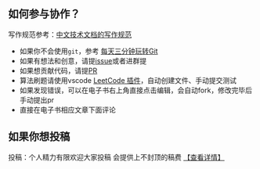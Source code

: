 ## 如何参与协作？

写作规范参考：[中文技术文档的写作规范](https://github.com/ruanyf/document-style-guide)

* 如果你不会使用`git`，参考 [每天三分钟玩转Git](https://mp.weixin.qq.com/s/ReD6suGmPvEmd5wKdylR2w)
* 如果有想法和创意，请提[issue](https://github.com/coding3min/interview-leetcode/issues)或者进群提
* 如果想贡献代码，请提[PR](https://github.com/coding3min/interview-leetcode/pulls)
* 算法刷题请使用vscode [LeetCode 插件](leetcode-vscode.md)，自动创建文件、手动提交测试
* 如果发现错误，可以在电子书右上角直接点击编辑，会自动fork，修改完毕后手动提出pr
* 直接在电子书相应文章下面评论

## 如果你想投稿

投稿：个人精力有限欢迎大家投稿 会提供上不封顶的稿费 [【查看详情】](https://mp.weixin.qq.com/s/3l3tUpu6-K5eLBZSqhaVYA)